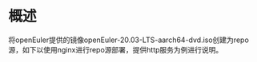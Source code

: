 # 概述<a name="ZH-CN_TOPIC_0229622695"></a>

将openEuler提供的镜像openEuler-20.03-LTS-aarch64-dvd.iso创建为repo源，如下以使用nginx进行repo源部署，提供http服务为例进行说明。

